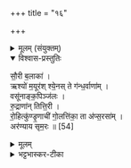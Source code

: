 +++
title = "१६"

+++


<details><summary>मूलम् (संयुक्तम्)</summary>

सौ॒री ब॒लाकर्श्यो॑ म॒यूर॑श्श्ये॒नस्ते ग॑न्ध॒र्वाणा॒व्ँवसू॑नाङ्क॒पिञ्ज॑लो रु॒द्राणा॑न्तित्ति॒री रो॒हित्कु॑ण्डृ॒णाची॑ गो॒लत्ति॑का॒ ता अ॑प्स॒रसा॒मर॑ण्याय सृम॒रः ॥ [54]  
</details>

<details open><summary>विश्वास-प्रस्तुतिः</summary>

सौ॒री ब॒लाका॑ ।  
ऋश्यो॑ म॒यूर॑श् श्ये॒नस् ते ग॑न्ध॒र्वाणा॑म् ।  
वसू॑नाङ्क॒पिञ्ज॑लः ।  
रु॒द्राणा॑न् तित्ति॒री ।  
रो॒हित्कु॑ण्डृ॒णाची॑ गो॒लत्ति॑का॒ ता अ॑प्स॒रसा॑म् ।  
अर॑ण्याय सृम॒रः ॥ [54]  
</details>

<details><summary>मूलम्</summary>

सौ॒री ब॒लाका॑ ।  
ऋश्यो॑ म॒यूर॑श् श्ये॒नस् ते ग॑न्ध॒र्वाणा॑म् ।  
वसू॑नाङ्क॒पिञ्ज॑लः ।  
रु॒द्राणा॑न् तित्ति॒री ।  
रो॒हित्कु॑ण्डृ॒णाची॑ गो॒लत्ति॑का॒ ता अ॑प्स॒रसा॑म् ।  
अर॑ण्याय सृम॒रः ॥ [54]  
</details>

<details><summary>भट्टभास्कर-टीका</summary>

1सौरी बलाका प्रावृट्प्रिया । ऋश्यादयस्त्रयो गन्धर्वाणाम् । गन्धर्वा देवताः प्रसिद्धाः । वसूनां कपिञ्जलः तित्तिरिजातीयः अधो निपात्यः रुद्राणां तित्तिरिः पुरुषस्वरः । रोहिताद्याः तिस्रः अप्सरसाम् । रोहित् ऋश्यस्त्री कुण्डृणाची ग्रहगौळिका । गोलत्तिका खञ्जरीटका । पीतशुक्लेति केचित् । अरण्याय सृमरः चमरः ॥

इति पञ्चमे पञ्चमे षोडशोनुवाकः ॥  
</details>
